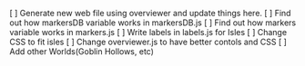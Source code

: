 [ ] Generate new web file using overviewer and update things here.
[ ] Find out how markersDB variable works in markersDB.js
[ ] Find out how markers variable works in markers.js
[ ] Write labels in labels.js for Isles
[ ] Change CSS to fit isles
[ ] Change overviewer.js to have better contols and CSS
[ ] Add other Worlds(Goblin Hollows, etc)
